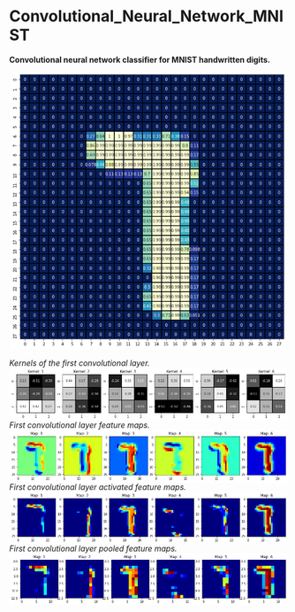 # Convolutional_Neural_Network_MNIST
**Convolutional neural network classifier for MNIST handwritten digits.**

<p align="center">
<img width="500" height="500" src="/Project_Image.png">
</p>   

*Kernels of the first convolutional layer.*
<img align="left" src="/Filter_Kernels_CL1.png">

*First convolutional layer feature maps.*
<img align="left" src="/Feature_Maps_CL1.png">

*First convolutional layer activated feature maps.*
<img align="left" src="/Activated_Feature_Maps_CL1.png">

*First convolutional layer pooled feature maps.*
<img align="left" src="/Pooled_Feature_Maps_CL1.png">

